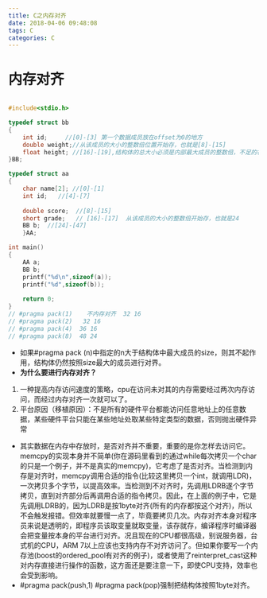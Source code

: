 ```yaml
---
title: C之内存对齐
date: 2018-04-06 09:48:08
tags: C
categories: C
---
```

#  内存对齐

```c

#include<stdio.h>

typedef struct bb
{
	int id;     //[0]-[3] 第一个数据成员放在offset为0的地方 
	double weight;//从该成员的大小的整数倍位置开始存，也就是[8]-[15] 
	float height; //[16]-[19],结构体的总大小必须是内部最大成员的整数倍，不足的补齐，所以补上[20]-[23] 
}BB;

typedef struct aa
{
	char name[2]; //[0]-[1]
	int id;   //[4]-[7]
	
	double score;  //[8]-[15]
	short grade;   // [16]-[17]  从该成员的大小的整数倍开始存，也就是24 
	BB b;  //[24]-[47]
	}AA;

int main()
{
	AA a;
	BB b;
	printf("%d\n",sizeof(a));
	printf("%d",sizeof(b));
	
	return 0;
}
// #pragma pack(1)    不内存对齐  32 16 
// #pragma pack(2)   32 16
// #pragma pack(4)  36 16
// #pragma pack(8)  48 24 
```

* 如果#pragma pack (n)中指定的n大于结构体中最大成员的size，则其不起作用，结构体仍然按照size最大的成员进行对界。
* **为什么要进行内存对齐？**
1. 一种提高内存访问速度的策略，cpu在访问未对其的内存需要经过两次内存访问，而经过内存对齐一次就可以了。
2. 平台原因（移植原因）：不是所有的硬件平台都能访问任意地址上的任意数据，某些硬件平台只能在某些地址处取某些特定类型的数据，否则抛出硬件异常

* 其实数据在内存中存放时，是否对齐并不重要，重要的是你怎样去访问它。memcpy的实现本身并不简单(你在源码里看到的通过while每次拷贝一个char的只是一个例子，并不是真实的memcpy)，它考虑了是否对齐。当检测到内存是对齐时，memcpy调用合适的指令(比较这里拷贝一个int，就调用LDR)，一次拷贝多个字节，以提高效率。当检测到不对齐时，先调用LDRB遂个字节拷贝，直到对齐部分后再调用合适的指令拷贝。因此，在上面的例子中，它是先调用LDRB的，因为LDRB是按1byte对齐(所有的内存都按这个对齐)，所以不会触发报错。但效率就要慢一点了，毕竟要拷贝几次。内存对齐本身对程序员来说是透明的，即程序员该取变量就取变量，该存就存，编译程序时编译器会把变量按本身的平台进行对齐。况且现在的CPU都很高级，别说服务器，台式机的CPU，ARM 7以上应该也支持内存不对齐访问了。但如果你要写一个内存池(boost的ordered_pool有对齐的例子)，或者使用了reinterpret_cast这种对内存直接进行操作的函数，这方面还是要注意一下，即使CPU支持，效率也会受到影响。
*  #pragma pack(push,1) #pragma pack(pop)强制把结构体按照1byte对齐。
